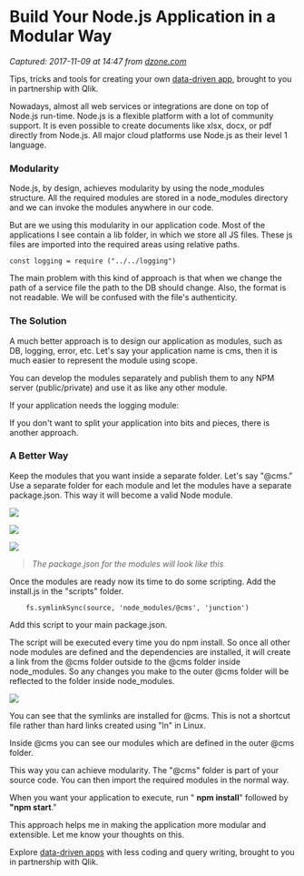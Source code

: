 # Build Your Node.js Application in a Modular Way

_Captured: 2017-11-09 at 14:47 from [dzone.com](https://dzone.com/articles/build-your-nodejs-application-in-a-modular-way?edition=334897&utm_source=Zone%20Newsletter&utm_medium=email&utm_campaign=web%20dev%202017-11-09)_

Tips, tricks and tools for creating your own [data-driven app](https://dzone.com/go?i=247321&u=http%3A%2F%2Fplayground.qlik.com%2Flearn%2Fnoobs%2Fintro%3Futm_source%3Ddzone_web_dev_zone%26utm_medium%3Dbumper_text_1%26utm_campaign%3Ddzone), brought to you in partnership with Qlik.

Nowadays, almost all web services or integrations are done on top of Node.js run-time. Node.js is a flexible platform with a lot of community support. It is even possible to create documents like xlsx, docx, or pdf directly from Node.js. All major cloud platforms use Node.js as their level 1 language.

### Modularity

Node.js, by design, achieves modularity by using the node_modules structure. All the required modules are stored in a node_modules directory and we can invoke the modules anywhere in our code.

But are we using this modularity in our application code. Most of the applications I see contain a lib folder, in which we store all JS files. These js files are imported into the required areas using relative paths.
    
    
    const logging = require ("../../logging")

The main problem with this kind of approach is that when we change the path of a service file the path to the DB should change. Also, the format is not readable. We will be confused with the file's authenticity.

### **The Solution**

A much better approach is to design our application as modules, such as DB, logging, error, etc. Let's say your application name is cms, then it is much easier to represent the module using scope.

You can develop the modules separately and publish them to any NPM server (public/private) and use it as like any other module.

If your application needs the logging module:

If you don't want to split your application into bits and pieces, there is another approach.

### A Better Way

Keep the modules that you want inside a separate folder. Let's say "@cms." Use a separate folder for each module and let the modules have a separate package.json. This way it will become a valid Node module.

![](http://vinodsr.com/myblog/wp-content/uploads/2017/10/1.png)

![](http://vinodsr.com/myblog/wp-content/uploads/2017/10/2.png)

![](http://vinodsr.com/myblog/wp-content/uploads/2017/10/3.png)

> _The package.json for the modules will look like this_

Once the modules are ready now its time to do some scripting. Add the install.js in the "scripts" folder.
    
    
        fs.symlinkSync(source, 'node_modules/@cms', 'junction')

Add this script to your main package.json.

The script will be executed every time you do npm install. So once all other node modules are defined and the dependencies are installed, it will create a link from the @cms folder outside to the @cms folder inside node_modules. So any changes you make to the outer @cms folder will be reflected to the folder inside node_modules.

![](http://vinodsr.com/myblog/wp-content/uploads/2017/10/install.png)

You can see that the symlinks are installed for @cms. This is not a shortcut file rather than hard links created using "ln" in Linux.

Inside @cms you can see our modules which are defined in the outer @cms folder.

This way you can achieve modularity. The "@cms" folder is part of your source code. You can then import the required modules in the normal way.

When you want your application to execute, run " **npm install**" followed by **"npm start**."

This approach helps me in making the application more modular and extensible. Let me know your thoughts on this.

Explore [data-driven apps](https://dzone.com/go?i=247322&u=http%3A%2F%2Fplayground.qlik.com%2F%3Futm_source%3Ddzone_web_dev_zone%26utm_medium%3Dbumper_text_2%26utm_campaign%3Ddzone) with less coding and query writing, brought to you in partnership with Qlik.
